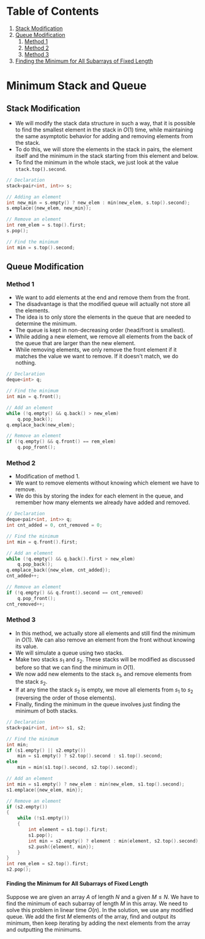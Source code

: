 # Table of Contents

1. [Stack Modification](#stack-modification)
2. [Queue Modification](#queue-modification)
    1. [Method 1](#method-1)
    2. [Method 2](#method-2)
    3. [Method 3](#method-3)
3. [Finding the Minimum for All Subarrays of Fixed Length](#finding-the-minimum-for-all-subarrays-of-fixed-length)


# Minimum Stack and Queue

## Stack Modification
- We will modify the stack data structure in such a way, that it is possible to find the smallest element in the stack in $O(1)$ time, while maintaining the same asymptotic behavior for adding and removing elements from the stack.
- To do this, we will store the elements in the stack in pairs, the element itself and the minimum in the stack starting from this element and below.
- To find the minimum in the whole stack, we just look at the value `stack.top().second`.

```cpp
// Declaration
stack<pair<int, int>> s;

// Adding an element
int new_min = s.empty() ? new_elem : min(new_elem, s.top().second);
s.emplace({new_elem, new_min});

// Remove an element
int rem_elem = s.top().first;
s.pop();

// Find the minimum
int min = s.top().second;
```

## Queue Modification

### Method 1
- We want to add elements at the end and remove them from the front.
- The disadvantage is that the modified queue will actually not store all the elements.
- The idea is to only store the elements in the queue that are needed to determine the minimum.
- The queue is kept in non-decreasing order (head/front is smallest).
- While adding a new element, we remove all elements from the back of the queue that are larger than the new element.
- While removing elements, we only remove the front element if it matches the value we want to remove. If it doesn't match, we do nothing.

```cpp
// Declaration
deque<int> q;

// Find the minimum
int min = q.front();

// Add an element
while (!q.empty() && q.back() > new_elem)
    q.pop_back();
q.emplace_back(new_elem);

// Remove an element
if (!q.empty() && q.front() == rem_elem)
    q.pop_front();
```

### Method 2
- Modification of method 1.
- We want to remove elements without knowing which element we have to remove.
- We do this by storing the index for each element in the queue, and remember how many elements we already have added and removed.

```cpp
// Declaration
deque<pair<int, int>> q;
int cnt_added = 0, cnt_removed = 0;

// Find the minimum
int min = q.front().first;

// Add an element
while (!q.empty() && q.back().first > new_elem)
    q.pop_back();
q.emplace_back({new_elem, cnt_added});
cnt_added++;

// Remove an element
if (!q.empty() && q.front().second == cnt_removed)
    q.pop_front();
cnt_removed++;
```

### Method 3
- In this method, we actually store all elements and still find the minimum in $O(1)$. We can also remove an element from the front without knowing its value.
- We will simulate a queue using two stacks.
- Make two stacks $s_1$ and $s_2$. These stacks will be modified as discussed before so that we can find the minimum in $O(1)$.
- We now add new elements to the stack $s_1$, and remove elements from the stack $s_2$.
- If at any time the stack $s_2$ is empty, we move all elements from $s_1$ to $s_2$ (reversing the order of those elements).
- Finally, finding the minimum in the queue involves just finding the minimum of both stacks.

```cpp
// Declaration
stack<pair<int, int>> s1, s2;

// Find the minimum
int min;
if (s1.empty() || s2.empty())
    min = s1.empty() ? s2.top().second : s1.top().second;
else
    min = min(s1.top().second, s2.top().second);

// Add an element
int min = s1.empty() ? new_elem : min(new_elem, s1.top().second);
s1.emplace({new_elem, min});

// Remove an element
if (s2.empty())
{
    while (!s1.empty())
    {
        int element = s1.top().first;
        s1.pop();
        int min = s2.empty() ? element : min(element, s2.top().second);
        s2.push({element, min});
    }
}
int rem_elem = s2.top().first;
s2.pop();
```

#### Finding the Minimum for All Subarrays of Fixed Length
Suppose we are given an array $A$ of length $N$ and a given $M \le N$. We have to find the minimum of each subarray of length $M$ in this array. We need to solve this problem in linear time $O(n)$.
In the solution, we use any modified queue. We add the first $M$ elements of the array, find and output its minimum, then keep iterating by adding the next elements from the array and outputting the minimums.

